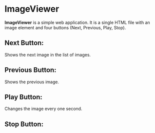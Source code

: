# ImageViewer

**ImageViewer** is a simple web application. It is a single HTML file with an image element and four buttons (Next, Previous, Play, Stop).

## Next Button:
Shows the next image in the list of images.

## Previous Button:
Shows the previous image.

## Play Button:
Changes the image every one second.

## Stop Button:
